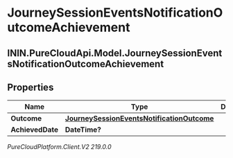 # JourneySessionEventsNotificationOutcomeAchievement

## ININ.PureCloudApi.Model.JourneySessionEventsNotificationOutcomeAchievement

## Properties

|Name | Type | Description | Notes|
|------------ | ------------- | ------------- | -------------|
| **Outcome** | [**JourneySessionEventsNotificationOutcome**](JourneySessionEventsNotificationOutcome) |  | [optional] |
| **AchievedDate** | **DateTime?** |  | [optional] |



_PureCloudPlatform.Client.V2 219.0.0_
